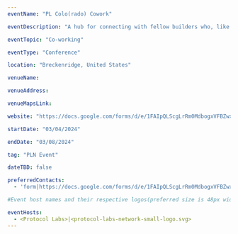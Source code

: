 ```yaml
---
eventName: "PL Colo(rado) Cowork"

eventDescription: "A hub for connecting with fellow builders who, like you, are passionate about bringing ideas to life. PL is getting ready to unveil a pop-up co-working space, paired with discounted hotel rooms that you can self-book. For those keen on joining, explore the array of accommodation options available and complete the form linked below." 

eventTopic: "Co-working" 

eventType: "Conference" 

location: "Breckenridge, United States"

venueName: 

venueAddress: 

venueMapsLink: 

website: "https://docs.google.com/forms/d/e/1FAIpQLScgLrRm0MdbogxVFBZwxEJzHPpt_wHXYAE9ghQiQ3edEE8oKQ/viewform" 

startDate: "03/04/2024"

endDate: "03/08/2024" 

tag: "PLN Event" 

dateTBD: false

preferredContacts:
  - 'form|https://docs.google.com/forms/d/e/1FAIpQLScgLrRm0MdbogxVFBZwxEJzHPpt_wHXYAE9ghQiQ3edEE8oKQ/viewform'

#Event host names and their respective logos(preferred size is 48px width, 48px height)-place the logo file on the path 'public/uploads' for eg.   - IPFS|ipfs-logo.png

eventHosts:
  - <Protocol Labs>|<protocol-labs-network-small-logo.svg>
---
```

